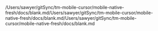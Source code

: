 
/Users/sawyer/gitSync/tm-mobile-cursor/mobile-native-fresh/docs/blank.md/Users/sawyer/gitSync/tm-mobile-cursor/mobile-native-fresh/docs/blank.md/Users/sawyer/gitSync/tm-mobile-cursor/mobile-native-fresh/docs/blank.md
